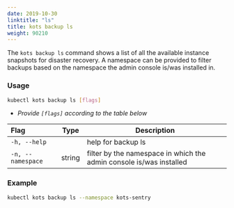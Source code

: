 ```yaml
---
date: 2019-10-30
linktitle: "ls"
title: kots backup ls
weight: 90210
---
```


The `kots backup ls` command shows a list of all the available instance snapshots for disaster recovery.
A namespace can be provided to filter backups based on the namespace the admin console is/was installed in.

### Usage

```bash
kubectl kots backup ls [flags]
```

- _Provide `[flags]` according to the table below_

| Flag              | Type   | Description                                                         |
| :---------------- | ------ | ------------------------------------------------------------------- |
| `-h, --help`      |        | help for backup ls                                                  |
| `-n, --namespace` | string | filter by the namespace in which the admin console is/was installed |

### Example

```bash
kubectl kots backup ls --namespace kots-sentry
```
